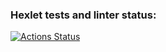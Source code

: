 ### Hexlet tests and linter status:
[![Actions Status](https://github.com/Unshock/python-project-lvl3/workflows/hexlet-check/badge.svg)](https://github.com/Unshock/python-project-lvl3/actions)